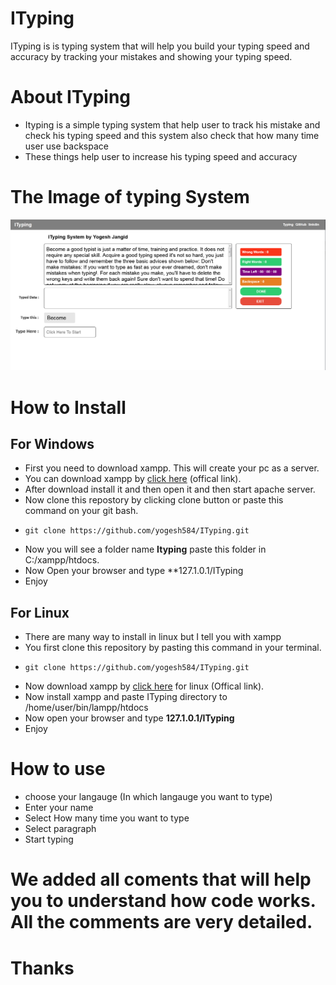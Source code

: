 # ITyping
ITyping is is typing system that will help you build your typing speed and accuracy by tracking your mistakes and showing your typing speed.

# About ITyping
  - Ityping is a simple typing system that help user to track his mistake and check his typing speed and this system also check that how many time user use backspace
  - These things help user to increase his typing speed and accuracy
# The Image of typing System
<img src = "https://github.com/yogesh584/ITyping/blob/main/images/screenShot_Of_Typing_System.PNG">

# How to Install 
## For Windows
  - First you need to download xampp. This will create your pc as a server.
  - You can download xampp  by [click here](https://www.apachefriends.org/download.html) (offical link).
  - After download install it and then open it and then start apache server.
  - Now clone this repostory by clicking clone button or paste this command on your git bash.
  - ```
    git clone https://github.com/yogesh584/ITyping.git 
    ```
  - Now you will see a folder name **Ityping** paste this folder in C:/xampp/htdocs.
  - Now Open your browser and type **127.1.0.1/ITyping
  - Enjoy
## For Linux 
  - There are many way to install in linux but I tell you with xampp
  - You first clone this repository by pasting this command in your terminal.
  - ```
    git clone https://github.com/yogesh584/ITyping.git 
    ```
  - Now download xampp by [click here](https://www.apachefriends.org/download.html) for linux (Offical link).
  - Now install xampp and paste ITyping directory to /home/user/bin/lampp/htdocs
  - Now open your browser and type **127.1.0.1/ITyping**
  - Enjoy

# How to use
  - choose your langauge (In which langauge you want to type)
  - Enter your name
  - Select How many time you want to type 
  - Select paragraph 
  - Start typing

# We added all coments that will help you to understand how code works. All the comments are very detailed.

# Thanks
